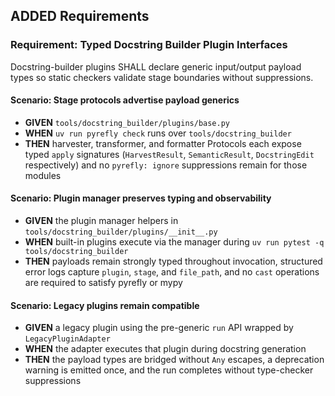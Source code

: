 ## ADDED Requirements
### Requirement: Typed Docstring Builder Plugin Interfaces
Docstring-builder plugins SHALL declare generic input/output payload types so static checkers validate stage boundaries without suppressions.

#### Scenario: Stage protocols advertise payload generics
- **GIVEN** `tools/docstring_builder/plugins/base.py`
- **WHEN** `uv run pyrefly check` runs over `tools/docstring_builder`
- **THEN** harvester, transformer, and formatter Protocols each expose typed `apply` signatures (`HarvestResult`, `SemanticResult`, `DocstringEdit` respectively) and no `pyrefly: ignore` suppressions remain for those modules

#### Scenario: Plugin manager preserves typing and observability
- **GIVEN** the plugin manager helpers in `tools/docstring_builder/plugins/__init__.py`
- **WHEN** built-in plugins execute via the manager during `uv run pytest -q tools/docstring_builder`
- **THEN** payloads remain strongly typed throughout invocation, structured error logs capture `plugin`, `stage`, and `file_path`, and no `cast` operations are required to satisfy pyrefly or mypy

#### Scenario: Legacy plugins remain compatible
- **GIVEN** a legacy plugin using the pre-generic `run` API wrapped by `LegacyPluginAdapter`
- **WHEN** the adapter executes that plugin during docstring generation
- **THEN** the payload types are bridged without `Any` escapes, a deprecation warning is emitted once, and the run completes without type-checker suppressions


